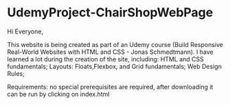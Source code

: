 # UdemyProject-ChairShopWebPage
Hi Everyone,

This website is being created as part of an Udemy course (Build Responsive Real-World Websites with HTML and CSS - Jonas Schmedtmann).
I have learned a lot during the creation of the site, including:
HTML and CSS fundamentals;
Layouts: Floats,Flexbox, and Grid fundamentals;
Web Design Rules;

Requirements:
no special prerequisites are required, after downloading it can be run by clicking on index.html

